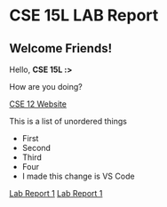 # CSE 15L LAB Report

## Welcome Friends!

Hello, **CSE 15L :>**

How are you doing? 

[CSE 12 Website](https://ucsd-cse12-sp22.github.io/)

This is a list of unordered things
- First
- Second
- Third
- Four
 - I made this change is VS Code

[Lab Report 1](lab-report-1-week-2.html)
[Lab Report 1](https://omr272.github.io/cse15l-lab-reports/lab-report-1-week-2.html)




